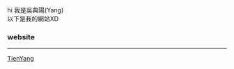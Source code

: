 hi 我是吳典陽(Yang)  
以下是我的網站XD

### website
--------------
[TienYang](http://hpdswy.ee.ncku.edu.tw/~wy/TienYang/)  
